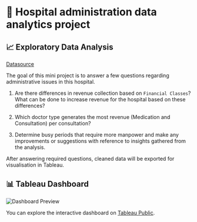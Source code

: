 # 🏥 Hospital administration data analytics project

## 📈 Exploratory Data Analysis
[Datasource](https://www.kaggle.com/datasets/abdulqaderasiirii/hospital-patient-data/data)

The goal of this mini project is to answer a few questions regarding administrative issues in this hospital.

1. Are there differences in revenue collection based on `Financial Classes`? What can be done to increase revenue for the hospital based on these differences?

2. Which doctor type generates the most revenue (Medication and Consultation) per consultation?

3. Determine busy periods that require more manpower and make any improvements or suggestions with reference to insights gathered from the analysis.

After answering required questions, cleaned data will be exported for visualisation in Tableau.

## 📊 Tableau Dashboard
![Dashboard Preview](images/dashboard.jpg)

You can explore the interactive dashboard on [Tableau Public](https://tinyurl.com/HospitalDashboard).
